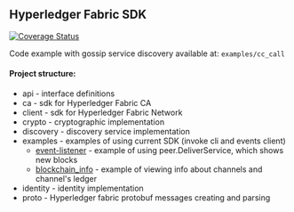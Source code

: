 ## Hyperledger Fabric SDK

[![Coverage Status](https://coveralls.io/repos/github/vitiko/hlf-sdk-go/badge.svg)](https://coveralls.io/github/vitiko/hlf-sdk-go)

Code example with gossip service discovery available at: `examples/cc_call`
#### Project structure:

- api - interface definitions
- ca - sdk for Hyperledger Fabric CA
- client - sdk for Hyperledger Fabric Network
- crypto - cryptographic implementation
- discovery - discovery service implementation
- examples - examples of using current SDK (invoke cli and events client)
    - [event-listener](examples/event-listener) - example of using peer.DeliverService, which shows new blocks
    - [blockchain_info](examples/cc_call/blockchanin_info.go) - example of viewing info about channels and channel's ledger
- identity - identity implementation
- proto - Hyperledger fabric protobuf messages creating and parsing
